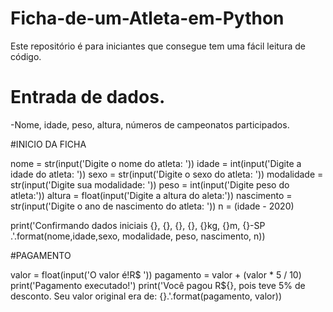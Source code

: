 # Ficha-de-um-Atleta-em-Python
Este repositório é para iniciantes que consegue tem uma fácil leitura de código. 

# Entrada  de dados.
-Nome, idade, peso, altura, números de campeonatos participados.

#INICIO DA FICHA

nome = str(input('Digite o nome do atleta: '))
idade = int(input('Digite a idade do atleta: '))
sexo = str(input('Digite o sexo do atleta: '))
modalidade = str(input('Digite sua modalidade: '))
peso = int(input('Digite peso do atleta:'))
altura = float(input('Digite a altura do aleta:'))
nascimento = str(input('Digite o ano de nascimento do atleta: '))
n = (idade - 2020)

print('Confirmando dados iniciais {}, {}, {}, {}, {}kg, {}m, {}-SP .'.format(nome,idade,sexo, modalidade, peso, nascimento, n))

#PAGAMENTO

valor = float(input('O valor é!R$ '))
pagamento = valor + (valor * 5 / 10)
print('Pagamento executado!')
print('Você pagou R${}, pois teve 5% de desconto. Seu valor original era de: {}.'.format(pagamento, valor))
